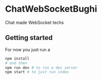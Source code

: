 # ChatWebSocketBughi

Chat made WebSocket techs

## Getting started

For now you just run a
```sh
npm install
# and then
npm run dev # to run a dev server
npm start # to just run index
```
